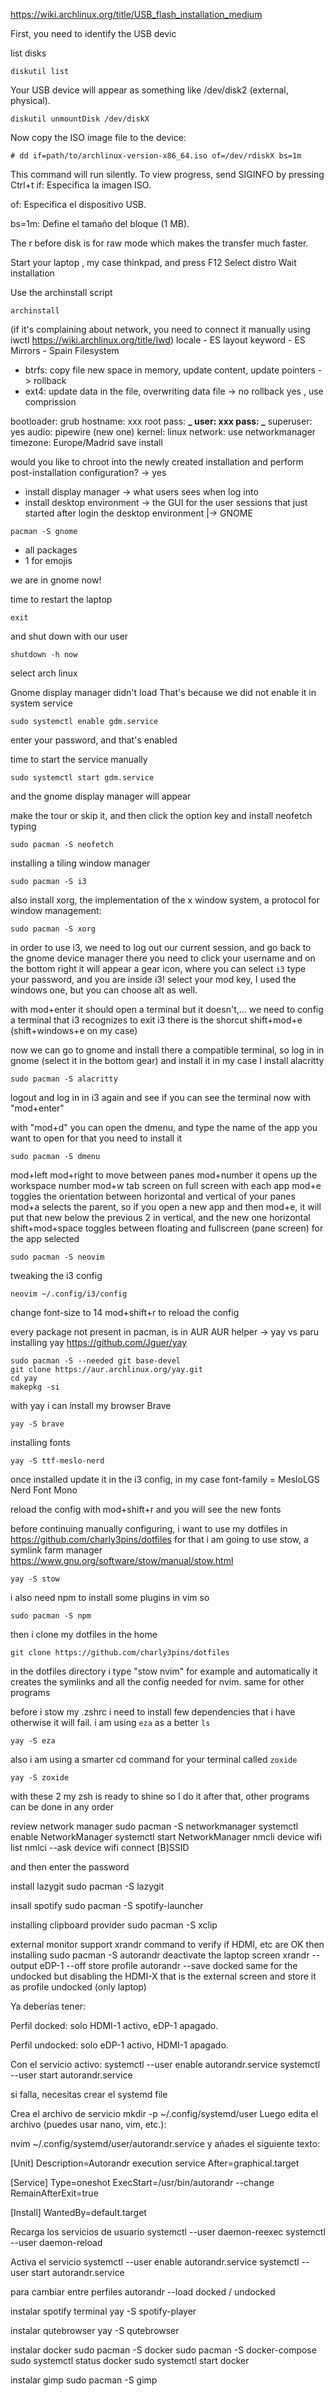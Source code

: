 https://wiki.archlinux.org/title/USB_flash_installation_medium

First, you need to identify the USB devic

list disks

```vim
diskutil list
```

Your USB device will appear as something like /dev/disk2 (external, physical).

```vim
diskutil unmountDisk /dev/diskX
```

Now copy the ISO image file to the device:

```vim
# dd if=path/to/archlinux-version-x86_64.iso of=/dev/rdiskX bs=1m
```

This command will run silently. To view progress, send SIGINFO by pressing Ctrl+t
if: Especifica la imagen ISO.

of: Especifica el dispositivo USB.

bs=1m: Define el tamaño del bloque (1 MB).

The r before disk is for raw mode which makes the transfer much faster.

Start your laptop , my case thinkpad, and press F12
Select distro
Wait installation

Use the archinstall script

```vim
archinstall
```

(if it's complaining about network, you need to connect it manually using iwctl https://wiki.archlinux.org/title/Iwd)
locale - ES
layout keyword - ES
Mirrors - Spain
Filesystem

- btrfs: copy file new space in memory, update content, update pointers -> rollback
- ext4: update data in the file, overwriting data file -> no rollback
  yes , use comprission

bootloader: grub
hostname: xxx
root pass: **_
user: xxx
pass: _**
superuser: yes
audio: pipewire (new one)
kernel: linux
network: use networkmanager
timezone: Europe/Madrid
save
install

would you like to chroot into the newly created installation and perform post-installation configuration? -> yes

- install display manager -> what users sees when log into
- install desktop environment -> the GUI for the user sessions that just started after login the desktop environment
  |-> GNOME

```vim
pacman -S gnome
```

- all packages
- 1 for emojis

we are in gnome now!

time to restart the laptop

```vim
exit
```

and shut down with our user

```vim
shutdown -h now
```

select arch linux

Gnome display manager didn't load
That's because we did not enable it in system service

```vim
sudo systemctl enable gdm.service
```

enter your password, and that's enabled

time to start the service manually

```vim
sudo systemctl start gdm.service
```

and the gnome display manager will appear

make the tour or skip it, and then click the option key and install neofetch typing

```vim
sudo pacman -S neofetch
```

installing a tiling window manager

```vim
sudo pacman -S i3
```

also install xorg, the implementation of the x window system, a protocol for window management:

```vim
sudo pacman -S xorg
```

in order to use i3, we need to log out our current session, and go back to the gnome device manager
there you need to click your username and on the bottom right it will appear a gear icon, where you can select `i3`
type your password, and you are inside i3!
select your mod key, I used the windows one, but you can choose alt as well.

with mod+enter it should open a terminal but it doesn't,...
we need to config a terminal that i3 recognizes
to exit i3 there is the shorcut shift+mod+e (shift+windows+e on my case)

now we can go to gnome and install there a compatible terminal, so log in in gnome (select it in the bottom gear) and install it
in my case I install alacritty

```vim
sudo pacman -S alacritty
```

logout and log in in i3 again and see if you can see the terminal now with "mod+enter"

with "mod+d" you can open the dmenu, and type the name of the app you want to open
for that you need to install it

```vim
sudo pacman -S dmenu
```

mod+left mod+right to move between panes
mod+number it opens up the workspace number
mod+w tab screen on full screen with each app
mod+e toggles the orientation between horizontal and vertical of your panes
mod+a selects the parent, so if you open a new app and then mod+e, it will put that new below the previous 2 in vertical, and the new one horizontal
shift+mod+space toggles between floating and fullscreen (pane screen) for the app selected

```vim
sudo pacman -S neovim
```

tweaking the i3 config

```vim
neovim ~/.config/i3/config
```

change font-size to 14
mod+shift+r to reload the config

every package not present in pacman, is in AUR
AUR helper -> yay vs paru
installing yay
https://github.com/Jguer/yay

```vim
sudo pacman -S --needed git base-devel
git clone https://aur.archlinux.org/yay.git
cd yay
makepkg -si
```

with yay i can install my browser Brave

```vim
yay -S brave
```

installing fonts

```vim
yay -S ttf-meslo-nerd
```

once installed update it in the i3 config, in my case
font-family = MesloLGS Nerd Font Mono

reload the config with mod+shift+r and you will see the new fonts

before continuing manually configuring, i want to use my dotfiles in https://github.com/charly3pins/dotfiles
for that i am going to use stow, a symlink farm manager https://www.gnu.org/software/stow/manual/stow.html

```vim
yay -S stow
```

i also need npm to install some plugins in vim so

```vim
sudo pacman -S npm
```

then i clone my dotfiles in the home

```vim
git clone https://github.com/charly3pins/dotfiles
```

in the dotfiles directory i type "stow nvim" for example and automatically it creates the symlinks and all the config needed for nvim. same for other programs

before i stow my .zshrc i need to install few dependencies that i have otherwise it will fail.
i am using `eza` as a better `ls`

```vim
yay -S eza
```

also i am using a smarter cd command for your terminal called `zoxide`

```vim
yay -S zoxide
```

with these 2 my zsh is ready to shine so I do it after that, other programs can be done in any order

review network manager
sudo pacman -S networkmanager
systemctl enable NetworkManager
systemctl start NetworkManager
nmcli device wifi list
nmlci --ask device wifi connect [B]SSID

and then enter the password

install lazygit
sudo pacman -S lazygit

insall spotify
sudo pacman -S spotify-launcher

installing clipboard provider
sudo pacman -S xclip

external monitor support
xrandr command to verify if HDMI, etc are OK
then installing
sudo pacman -S autorandr
deactivate the laptop screen
xrandr --output eDP-1 --off
store profile
autorandr --save docked
same for the undocked but disabling the HDMI-X that is the external screen
and store it as profile undocked (only laptop)

Ya deberías tener:

Perfil docked: solo HDMI-1 activo, eDP-1 apagado.

Perfil undocked: solo eDP-1 activo, HDMI-1 apagado.

Con el servicio activo:
systemctl --user enable autorandr.service
systemctl --user start autorandr.service

si falla, necesitas crear el systemd file

Crea el archivo de servicio
mkdir -p ~/.config/systemd/user
Luego edita el archivo (puedes usar nano, vim, etc.):

nvim ~/.config/systemd/user/autorandr.service
y añades el siguiente texto:

[Unit]
Description=Autorandr execution service
After=graphical.target

[Service]
Type=oneshot
ExecStart=/usr/bin/autorandr --change
RemainAfterExit=true

[Install]
WantedBy=default.target

Recarga los servicios de usuario
systemctl --user daemon-reexec
systemctl --user daemon-reload

Activa el servicio
systemctl --user enable autorandr.service
systemctl --user start autorandr.service

para cambiar entre perfiles
autorandr --load docked / undocked

instalar spotify terminal
yay -S spotify-player

instalar qutebrowser
yay -S qutebrowser

instalar docker
sudo pacman -S docker
sudo pacman -S docker-compose
sudo systemctl status docker
sudo systemctl start docker

instalar gimp
sudo pacman -S gimp
